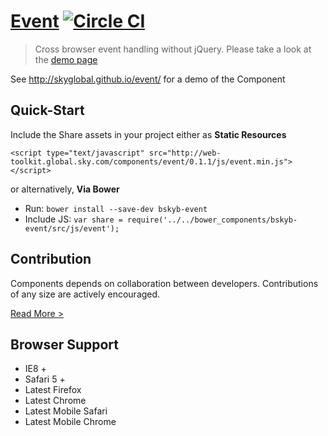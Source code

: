 [Event](http://skyglobal.github.io/event/) [![Circle CI](https://circleci.com/gh/skyglobal/event/tree/master.svg?style=svg)](https://circleci.com/gh/skyglobal/event/tree/master)
========================

> Cross browser event handling without jQuery. Please take a look at the [demo page](http://skyglobal.github.io/event/)

See http://skyglobal.github.io/event/ for a demo of the Component

## Quick-Start

Include the Share assets in your project either as **Static Resources**

```
<script type="text/javascript" src="http://web-toolkit.global.sky.com/components/event/0.1.1/js/event.min.js"></script>
```

or alternatively, **Via Bower**

 * Run: `bower install --save-dev bskyb-event`
 * Include JS: `var share = require('../../bower_components/bskyb-event/src/js/event');`


## Contribution

Components depends on collaboration between developers. Contributions of any size are actively encouraged.

[Read More >](CONTRIBUTING.md)

## Browser Support

 * IE8 +
 * Safari 5 +
 * Latest Firefox
 * Latest Chrome
 * Latest Mobile Safari
 * Latest Mobile Chrome
